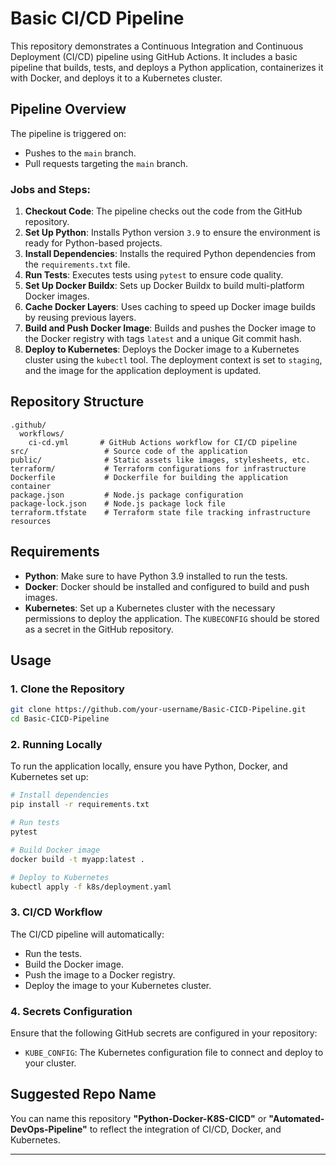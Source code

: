 # Basic CI/CD Pipeline

This repository demonstrates a Continuous Integration and Continuous Deployment (CI/CD) pipeline using GitHub Actions. It includes a basic pipeline that builds, tests, and deploys a Python application, containerizes it with Docker, and deploys it to a Kubernetes cluster.

## Pipeline Overview

The pipeline is triggered on:

- Pushes to the `main` branch.
- Pull requests targeting the `main` branch.

### Jobs and Steps:

1. **Checkout Code**: The pipeline checks out the code from the GitHub repository.
2. **Set Up Python**: Installs Python version `3.9` to ensure the environment is ready for Python-based projects.
3. **Install Dependencies**: Installs the required Python dependencies from the `requirements.txt` file.
4. **Run Tests**: Executes tests using `pytest` to ensure code quality.
5. **Set Up Docker Buildx**: Sets up Docker Buildx to build multi-platform Docker images.
6. **Cache Docker Layers**: Uses caching to speed up Docker image builds by reusing previous layers.
7. **Build and Push Docker Image**: Builds and pushes the Docker image to the Docker registry with tags `latest` and a unique Git commit hash.
8. **Deploy to Kubernetes**: Deploys the Docker image to a Kubernetes cluster using the `kubectl` tool. The deployment context is set to `staging`, and the image for the application deployment is updated.

## Repository Structure

```
.github/
  workflows/
    ci-cd.yml       # GitHub Actions workflow for CI/CD pipeline
src/                 # Source code of the application
public/              # Static assets like images, stylesheets, etc.
terraform/           # Terraform configurations for infrastructure
Dockerfile           # Dockerfile for building the application container
package.json         # Node.js package configuration
package-lock.json    # Node.js package lock file
terraform.tfstate    # Terraform state file tracking infrastructure resources
```

## Requirements

- **Python**: Make sure to have Python 3.9 installed to run the tests.
- **Docker**: Docker should be installed and configured to build and push images.
- **Kubernetes**: Set up a Kubernetes cluster with the necessary permissions to deploy the application. The `KUBECONFIG` should be stored as a secret in the GitHub repository.

## Usage

### 1. Clone the Repository

```bash
git clone https://github.com/your-username/Basic-CICD-Pipeline.git
cd Basic-CICD-Pipeline
```

### 2. Running Locally

To run the application locally, ensure you have Python, Docker, and Kubernetes set up:

```bash
# Install dependencies
pip install -r requirements.txt

# Run tests
pytest

# Build Docker image
docker build -t myapp:latest .

# Deploy to Kubernetes
kubectl apply -f k8s/deployment.yaml
```

### 3. CI/CD Workflow

The CI/CD pipeline will automatically:

- Run the tests.
- Build the Docker image.
- Push the image to a Docker registry.
- Deploy the image to your Kubernetes cluster.

### 4. Secrets Configuration

Ensure that the following GitHub secrets are configured in your repository:

- `KUBE_CONFIG`: The Kubernetes configuration file to connect and deploy to your cluster.

## Suggested Repo Name

You can name this repository **"Python-Docker-K8S-CICD"** or **"Automated-DevOps-Pipeline"** to reflect the integration of CI/CD, Docker, and Kubernetes.

---
